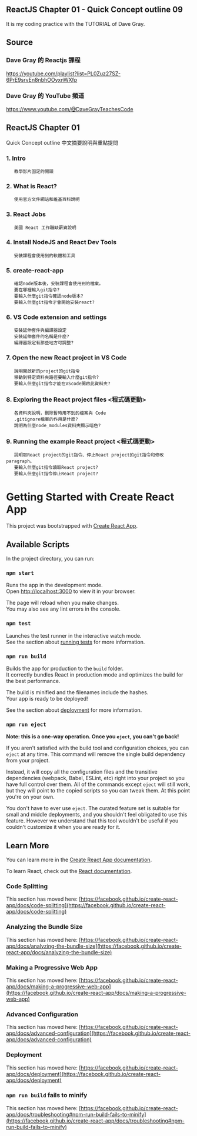 ## ReactJS Chapter 01 - Quick Concept outline 09
It is my coding practice with the TUTORIAL of Dave Gray. 

## Source
### Dave Gray 的 Reactjs 課程
https://youtube.com/playlist?list=PL0Zuz27SZ-6PrE9srvEn8nbhOOyxnWXfp
### Dave Gray 的 YouTube 頻道
https://www.youtube.com/@DaveGrayTeachesCode

## ReactJS Chapter 01
   Quick Concept outline
   中文摘要說明與重點提問

### 1. Intro 
       教學影片固定的開頭

### 2. What is React? 
       使用官方文件網站和維基百科說明

### 3. React Jobs 
       美國 React 工作職缺薪資說明

### 4. Install NodeJS and React Dev Tools
       安裝課程會使用到的軟體和工具

### 5. create-react-app 
       確認node版本後，安裝課程會使用到的檔案。
       要在哪裡輸入git指令?
       要輸入什麼git指令確認node版本?
       要輸入什麼git指令才會開始安裝react?

### 6. VS Code extension and settings
       安裝延伸套件與編譯器設定
       安裝延伸套件的名稱是什麼?
       編譯器設定有那些地方可調整?

### 7. Open the new React project in VS Code
       說明開啟新的project的git指令
       移動到特定資料夾路徑要輸入什麼git指令?
       要輸入什麼git指令才能在VScode開啟此資料夾?

### 8. Exploring the React project files <程式碼更動>
       各資料夾說明，刪除暫時用不到的檔案與 Code
       .gitignore檔案的作用是什麼?
       說明為什麼node_modules資料夾顯示暗色?

### 9. Running the example React project <程式碼更動>
       說明取React project的git指令、停止React project的git指令和修改 paragraph。
       要輸入什麼git指令讀取React project?
       要輸入什麼git指令停止React project?

# Getting Started with Create React App

This project was bootstrapped with [Create React App](https://github.com/facebook/create-react-app).

## Available Scripts

In the project directory, you can run:

### `npm start`

Runs the app in the development mode.\
Open [http://localhost:3000](http://localhost:3000) to view it in your browser.

The page will reload when you make changes.\
You may also see any lint errors in the console.

### `npm test`

Launches the test runner in the interactive watch mode.\
See the section about [running tests](https://facebook.github.io/create-react-app/docs/running-tests) for more information.

### `npm run build`

Builds the app for production to the `build` folder.\
It correctly bundles React in production mode and optimizes the build for the best performance.

The build is minified and the filenames include the hashes.\
Your app is ready to be deployed!

See the section about [deployment](https://facebook.github.io/create-react-app/docs/deployment) for more information.

### `npm run eject`

**Note: this is a one-way operation. Once you `eject`, you can't go back!**

If you aren't satisfied with the build tool and configuration choices, you can `eject` at any time. This command will remove the single build dependency from your project.

Instead, it will copy all the configuration files and the transitive dependencies (webpack, Babel, ESLint, etc) right into your project so you have full control over them. All of the commands except `eject` will still work, but they will point to the copied scripts so you can tweak them. At this point you're on your own.

You don't have to ever use `eject`. The curated feature set is suitable for small and middle deployments, and you shouldn't feel obligated to use this feature. However we understand that this tool wouldn't be useful if you couldn't customize it when you are ready for it.

## Learn More

You can learn more in the [Create React App documentation](https://facebook.github.io/create-react-app/docs/getting-started).

To learn React, check out the [React documentation](https://reactjs.org/).

### Code Splitting

This section has moved here: [https://facebook.github.io/create-react-app/docs/code-splitting](https://facebook.github.io/create-react-app/docs/code-splitting)

### Analyzing the Bundle Size

This section has moved here: [https://facebook.github.io/create-react-app/docs/analyzing-the-bundle-size](https://facebook.github.io/create-react-app/docs/analyzing-the-bundle-size)

### Making a Progressive Web App

This section has moved here: [https://facebook.github.io/create-react-app/docs/making-a-progressive-web-app](https://facebook.github.io/create-react-app/docs/making-a-progressive-web-app)

### Advanced Configuration

This section has moved here: [https://facebook.github.io/create-react-app/docs/advanced-configuration](https://facebook.github.io/create-react-app/docs/advanced-configuration)

### Deployment

This section has moved here: [https://facebook.github.io/create-react-app/docs/deployment](https://facebook.github.io/create-react-app/docs/deployment)

### `npm run build` fails to minify

This section has moved here: [https://facebook.github.io/create-react-app/docs/troubleshooting#npm-run-build-fails-to-minify](https://facebook.github.io/create-react-app/docs/troubleshooting#npm-run-build-fails-to-minify)

